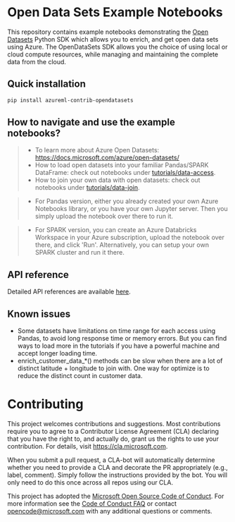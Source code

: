 # Open Data Sets Example Notebooks

This repository contains example notebooks demonstrating the [Open Datasets](https://azure.microsoft.com/en-us/services/opendatasets/) Python SDK which allows you to enrich, and get open data sets using Azure.  The OpenDataSets SDK allows you the choice of using local or cloud compute resources, while managing and maintaining the complete data from the cloud.

## Quick installation
```sh
pip install azureml-contrib-opendatasets
```

## How to navigate and use the example notebooks?

> * To learn more about Azure Open Datasets: https://docs.microsoft.com/azure/open-datasets/
> * How to load open datasets into your familiar Pandas/SPARK DataFrame: check out notebooks under [tutorials/data-access](./tutorials/data-access/).
> * How to join your own data with open datasets: check out notebooks under [tutorials/data-join](./tutorials/data-join/).


> * For Pandas version, either you already created your own Azure Notebooks library, or you have your own
>   Jupyter server. Then you simply upload the notebook over there to run it.

> * For SPARK version, you can create an Azure Databricks Workspace in your Azure subscription, upload the notebook over there, and click 'Run'. 
Alternatively, you can setup your own SPARK cluster and run it there. 

## API reference

Detailed API references are available [here](https://docs.microsoft.com/en-us/python/api/azureml-contrib-opendatasets/?view=azure-ml-py). 

## Known issues
* Some datasets have limitations on time range for each access using Pandas, to avoid long response time or memory errors. 
But you can find ways to load more in the tutorials if you have a powerful machine and accept longer loading time.
* enrich_customer_data_*() methods can be slow when there are a lot of distinct latitude + longitude to join with. One way for optimize is to reduce the distinct count in customer data. 


# Contributing

This project welcomes contributions and suggestions.  Most contributions require you to agree to a
Contributor License Agreement (CLA) declaring that you have the right to, and actually do, grant us
the rights to use your contribution. For details, visit https://cla.microsoft.com.

When you submit a pull request, a CLA-bot will automatically determine whether you need to provide
a CLA and decorate the PR appropriately (e.g., label, comment). Simply follow the instructions
provided by the bot. You will only need to do this once across all repos using our CLA.

This project has adopted the [Microsoft Open Source Code of Conduct](https://opensource.microsoft.com/codeofconduct/).
For more information see the [Code of Conduct FAQ](https://opensource.microsoft.com/codeofconduct/faq/) or
contact [opencode@microsoft.com](mailto:opencode@microsoft.com) with any additional questions or comments.
